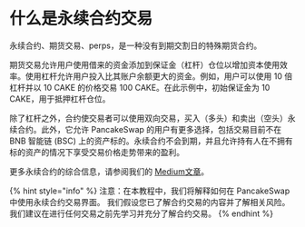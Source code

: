 # 什么是永续合约交易

永续合约、期货交易、perps，是一种没有到期交割日的特殊期货合约。

期货交易允许用户使用借来的资金添加到保证金（杠杆）仓位以增加资本使用效率。使用杠杆允许用户投入比其账户余额更大的资金。例如，用户可以使用 10 倍杠杆并以 10 CAKE 的价格交易 100 CAKE。在此示例中，初始保证金为 10 CAKE，用于抵押杠杆仓位。

除了杠杆之外，合约使交易者可以使用双向交易，买入（多头）和卖出（空头）永续合约。此外，它允许 PancakeSwap 的用户有更多选择，包括交易目前不在 BNB 智能链 (BSC) 上的资产标的。永续合约不会到期，并且允许持有人在不拥有标的资产的情况下享受交易价格走势带来的盈利。

更多永续合约的综合信息，请参阅我们的 [Medium文章](https://medium.com/pancakeswap/launching-perpetual-trading-on-pancakeswap-a-partnership-with-apollox-b3670d4e19d4)。

{% hint style="info" %}
注意：在本教程中，我们将解释如何在 PancakeSwap 中使用永续合约交易界面。 我们假设您已了解合约交易的内容并了解相关风险。 我们建议在进行任何交易之前先学习并充分了解合约交易。
{% endhint %}
